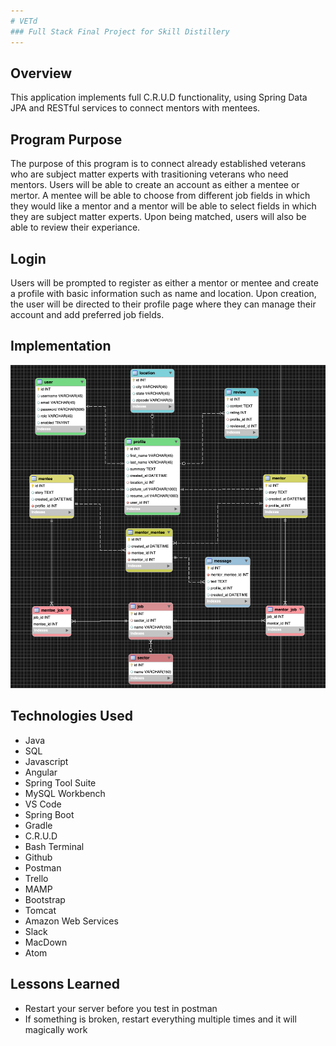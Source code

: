 ```yaml
---
# VETd
### Full Stack Final Project for Skill Distillery
---
```

## Overview
This application implements full C.R.U.D functionality, using Spring Data JPA and RESTful services to connect mentors with mentees.

## Program Purpose
The purpose of this program is to connect already established veterans who are subject matter experts  with trasitioning veterans who need mentors. Users will be able to create an account as either a mentee or mertor. A mentee will be able to choose from different job fields in which they would like a mentor and a mentor will be able to select fields in which they are subject matter experts. Upon being matched, users will also be able to review their experiance.

## Login
Users will be prompted to register as either a mentor or mentee and create a profile with basic information such as name and location. Upon creation, the user will be directed to their profile page where they can manage their account and add preferred job fields.

## Implementation

![](assets/README-b35842ce.png)

## Technologies Used
- Java
- SQL
- Javascript
- Angular
- Spring Tool Suite
- MySQL Workbench
- VS Code
- Spring Boot
- Gradle
- C.R.U.D
- Bash Terminal
- Github
- Postman
- Trello
- MAMP
- Bootstrap
- Tomcat
- Amazon Web Services
- Slack
- MacDown
- Atom

## Lessons Learned
- Restart your server before you test in postman
- If something is broken, restart everything multiple times and it will magically work
